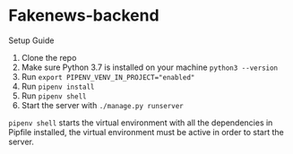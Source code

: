 # Fakenews-backend

Setup Guide 
1. Clone the repo 
2. Make sure Python 3.7 is installed on your machine ```python3 --version```
3. Run ```export PIPENV_VENV_IN_PROJECT="enabled"```
4. Run ```pipenv install```
5. Run ```pipenv shell```
6. Start the server with ```./manage.py runserver```

```pipenv shell``` starts the virtual environment with all the dependencies in Pipfile installed, the virtual environment must be active in order to start the server. 
